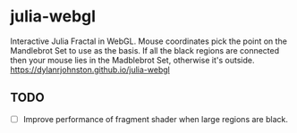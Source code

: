 # julia-webgl
Interactive Julia Fractal in WebGL. Mouse coordinates pick the point on the Mandlebrot Set to use as the basis. If all the black regions are connected then your mouse lies in the Madblebrot Set, otherwise it's outside.
https://dylanrjohnston.github.io/julia-webgl

## TODO
- [ ] Improve performance of fragment shader when large regions are black.
